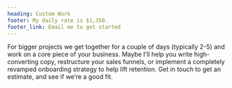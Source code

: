 ```yaml
---
heading: Custom Work
footer: My daily rate is $1,350.
footer_link: Email me to get started
---
```


For bigger projects we get together for a couple of days (typically 2-5) and work on a core piece of your business. Maybe I’ll help you write high-converting copy, restructure your sales funnels, or implement a completely revamped onboarding strategy to help lift retention. Get in touch to get an estimate, and see if we’re a good fit.

